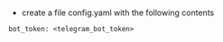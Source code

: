 #### 
- create a file config.yaml with the following contents
```
bot_token: <telegram_bot_token>
```
